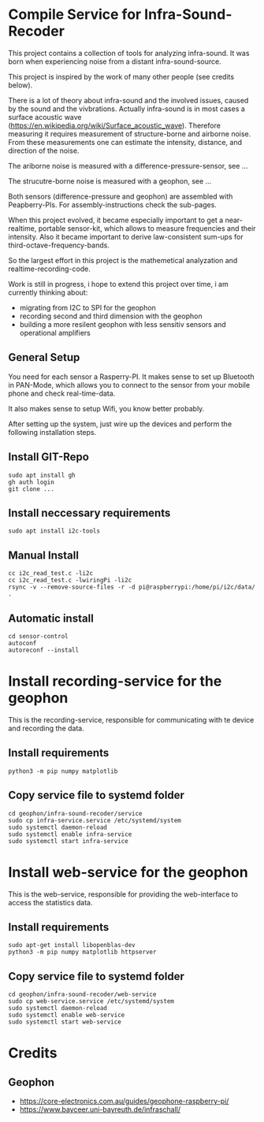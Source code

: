 # Compile Service for Infra-Sound-Recoder

This project contains a collection of tools for analyzing infra-sound. It was born when experiencing noise from a distant infra-sound-source.

This project is inspired by the work of many other people (see credits below).

There is a lot of theory about infra-sound and the involved issues, caused by the sound and the vivbrations. Actually infra-sound is in 
most cases a surface acoustic wave (https://en.wikipedia.org/wiki/Surface_acoustic_wave). Therefore measuring it requires measurement of
structure-borne and airborne noise. From these measurements one can estimate the intensity, distance, and direction of the noise.

The ariborne noise is measured with a difference-pressure-sensor, see ...

The strucutre-borne noise is measured with a geophon, see ... 

Both sensors (difference-pressure and geophon) are assembled with Peapberry-PIs. For assembly-instructions check the sub-pages.

When this project evolved, it became especially important to get a near-realtime, portable sensor-kit, which allows to measure
frequencies and their intensity. Also it became important to derive law-consistent sum-ups for third-octave-frequency-bands.

So the largest effort in this project is the mathemetical analyzation and realtime-recording-code.

Work is still in progress, i hope to extend this project over time, i am currently thinking about:

* migrating from I2C to SPI for the geophon
* recording second and third dimension with the geophon
* building a more resilent geophon with less sensitiv sensors and operational amplifiers 

## General Setup

You need for each sensor a Rasperry-PI. It makes sense to set up Bluetooth in PAN-Mode, which allows you to connect to the sensor from your mobile phone and check real-time-data.

It also makes sense to setup Wifi, you know better probably.

After setting up the system, just wire up the devices and perform the following installation steps.

## Install GIT-Repo

```
sudo apt install gh
gh auth login
git clone ...
```

## Install neccessary requirements

```
sudo apt install i2c-tools
```

## Manual Install
```
cc i2c_read_test.c -li2c
cc i2c_read_test.c -lwiringPi -li2c
rsync -v --remove-source-files -r -d pi@raspberrypi:/home/pi/i2c/data/ . 
```
## Automatic install
```
cd sensor-control
autoconf
autoreconf --install
```
# Install recording-service for the geophon

This is the recording-service, responsible for communicating with te device and recording the data.

## Install requirements
```
python3 -m pip numpy matplotlib
```
## Copy service file to systemd folder
```
cd geophon/infra-sound-recoder/service
sudo cp infra-service.service /etc/systemd/system
sudo systemctl daemon-reload
sudo systemctl enable infra-service
sudo systemctl start infra-service
```

# Install web-service for the geophon

This is the web-service, responsible for providing the web-interface to access the statistics data.

## Install requirements

```
sudo apt-get install libopenblas-dev
python3 -m pip numpy matplotlib httpserver
```
## Copy service file to systemd folder

```
cd geophon/infra-sound-recoder/web-service
sudo cp web-service.service /etc/systemd/system
sudo systemctl daemon-reload
sudo systemctl enable web-service
sudo systemctl start web-service
```
# Credits

## Geophon

* https://core-electronics.com.au/guides/geophone-raspberry-pi/
* https://www.bayceer.uni-bayreuth.de/infraschall/